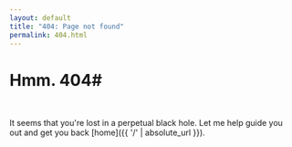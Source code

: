 ```yaml
---
layout: default
title: "404: Page not found"
permalink: 404.html
---
```


# Hmm. 404#
<br/>


It seems that you're lost in a perpetual black hole. Let me help guide you out and get you back
 [home]({{ '/' | absolute_url }}).
